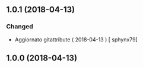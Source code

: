 ## 1.0.1 (2018-04-13)
### Changed
-  Aggiornato gitattribute  ( 2018-04-13 ) [ sphynx79]



## 1.0.0 (2018-04-13)







